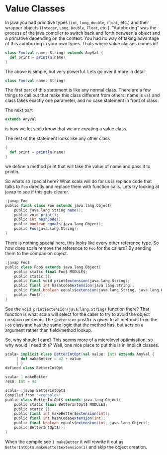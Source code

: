 # Value Classes

In java you had primitive types (`int`, `long`, `double`, `float`, etc.) and their wrapper objects (`Integer`, `Long`, `Double`, `Float`, etc.).  "Autoboxing" was the process of the java compiler to switch back and forth between a object and a primative depending on the context.  You had no way of taking advantage of this autoboxing in your own types.  Thats where value classes comes in!

```scala
class Foo(val name: String) extends AnyVal {
  def print = println(name)
}
```

The above is simple, but very powerful.  Lets go over it more in detail

```scala
class Foo(val name: String)
```

The first part of this statement is like any normal class.  There are a few things to call out that make this class different from others: name is `val` and class takes exactly one parameter, and no case statement in front of class.

The next part

```scala
extends AnyVal
```

is how we let scala know that we are creating a value class.

The rest of the statement looks like any other class

```scala
{
  def print = println(name)
}
```

we define a method print that will take the value of name and pass it to println.

So whats so special here?  What scala will do for us is replace code that talks to `Foo` directly and replace them with function calls.  Lets try looking at javap to see if this gets clearer.

```scala
:javap Foo
public final class Foo extends java.lang.Object{
    public java.lang.String name();
    public void print();
    public int hashCode();
    public boolean equals(java.lang.Object);
    public Foo(java.lang.String);
}
```

There is nothing special here, this looks like every other reference type.  So how does scala remove the reference to `Foo` for the callers?  By sending them to the companion object.

```scala
:javap Foo$
public class Foo$ extends java.lang.Object{
    public static final Foo$ MODULE$;
    public static {};
    public final void print$extension(java.lang.String);
    public final int hashCode$extension(java.lang.String);
    public final boolean equals$extension(java.lang.String, java.lang.Object);
    public Foo$();
}
```

See the `void print$extension(java.lang.String)` function there?  That function is what scala will select for the caller to try to avoid the object creation overhead.  The `$extension` postfix is given to all methods from the `Foo` class and has the same logic that the method has, but acts on a argument rather than field/method lookup.

So, why should I care?  This seems more of a microlevel optimisation, so why would I need this?  Well, one nice place to put this is in implicit classes.

```scala
scala> implicit class BetterIntOpt(val value: Int) extends AnyVal {
     | def makeBetter = 42 + value
     | }
defined class BetterIntOpt

scala> 1 makeBetter
res0: Int = 43

scala> :javap BetterIntOpt$
Compiled from "<console>"
public class BetterIntOpt$ extends java.lang.Object{
    public static final BetterIntOpt$ MODULE$;
    public static {};
    public final int makeBetter$extension(int);
    public final int hashCode$extension(int);
    public final boolean equals$extension(int, java.lang.Object);
    public BetterIntOpt$();
}
```

When the compile see `1 makeBetter` it will rewrite it out as `BetterIntOpt$.makeBetter$extension(1)` and skip the object creation.

